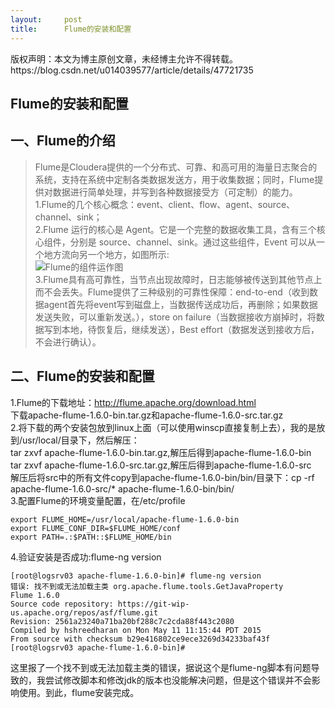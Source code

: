 ```yaml
---
layout:     post
title:      Flume的安装和配置
---
```

<div id="article_content" class="article_content clearfix csdn-tracking-statistics" data-pid="blog" data-mod="popu_307" data-dsm="post">
								<div class="article-copyright">
					版权声明：本文为博主原创文章，未经博主允许不得转载。					https://blog.csdn.net/u014039577/article/details/47721735				</div>
								            <div id="content_views" class="markdown_views prism-atom-one-dark">
							<!-- flowchart 箭头图标 勿删 -->
							<svg xmlns="http://www.w3.org/2000/svg" style="display: none;"><path stroke-linecap="round" d="M5,0 0,2.5 5,5z" id="raphael-marker-block" style="-webkit-tap-highlight-color: rgba(0, 0, 0, 0);"></path></svg>
							<h2 id="flume的安装和配置">Flume的安装和配置</h2>

<h2 id="一flume的介绍">一、Flume的介绍</h2>

<blockquote>
  <p>Flume是Cloudera提供的一个分布式、可靠、和高可用的海量日志聚合的系统，支持在系统中定制各类数据发送方，用于收集数据；同时，Flume提供对数据进行简单处理，并写到各种数据接受方（可定制）的能力。 <br>
  1.Flume的几个核心概念：event、client、flow、agent、source、channel、sink； <br>
  2.Flume 运行的核心是 Agent。它是一个完整的数据收集工具，含有三个核心组件，分别是 source、channel、sink。通过这些组件，Event 可以从一个地方流向另一个地方，如图所示: <br>
  <img src="https://img-blog.csdn.net/20150817092651103" alt="Flume的组件运作图" title=""> <br>
  3.Flume具有高可靠性，当节点出现故障时，日志能够被传送到其他节点上而不会丢失。Flume提供了三种级别的可靠性保障：end-to-end（收到数据agent首先将event写到磁盘上，当数据传送成功后，再删除；如果数据发送失败，可以重新发送。），store on failure（当数据接收方崩掉时，将数据写到本地，待恢复后，继续发送），Best effort（数据发送到接收方后，不会进行确认）。</p>
</blockquote>

<h2 id="二flume的安装和配置">二、Flume的安装和配置</h2>

<p>1.Flume的下载地址：<a href="http://flume.apache.org/download.html" rel="nofollow">http://flume.apache.org/download.html</a> <br>
下载apache-flume-1.6.0-bin.tar.gz和apache-flume-1.6.0-src.tar.gz <br>
2.将下载的两个安装包放到linux上面（可以使用winscp直接复制上去），我的是放到/usr/local/目录下，然后解压： <br>
tar zxvf apache-flume-1.6.0-bin.tar.gz,解压后得到apache-flume-1.6.0-bin <br>
tar zxvf apache-flume-1.6.0-src.tar.gz,解压后得到apache-flume-1.6.0-src <br>
解压后将src中的所有文件copy到apache-flume-1.6.0-bin/bin/目录下：cp -rf apache-flume-1.6.0-src/* apache-flume-1.6.0-bin/bin/ <br>
3.配置Flume的环境变量配置，在/etc/profile</p>

<pre class="prettyprint"><code class=" hljs bash"><span class="hljs-keyword">export</span> FLUME_HOME=/usr/local/apache-flume-<span class="hljs-number">1.6</span>.<span class="hljs-number">0</span>-bin
<span class="hljs-keyword">export</span> FLUME_CONF_DIR=<span class="hljs-variable">$FLUME_HOME</span>/conf
<span class="hljs-keyword">export</span> PATH=.:<span class="hljs-variable">$PATH</span>::<span class="hljs-variable">$FLUME_HOME</span>/bin</code></pre>

<p>4.验证安装是否成功:flume-ng version</p>



<pre class="prettyprint"><code class=" hljs avrasm">[root@logsrv03 apache-flume-<span class="hljs-number">1.6</span><span class="hljs-number">.0</span>-bin]<span class="hljs-preprocessor"># flume-ng version</span>
错误: 找不到或无法加载主类 org<span class="hljs-preprocessor">.apache</span><span class="hljs-preprocessor">.flume</span><span class="hljs-preprocessor">.tools</span><span class="hljs-preprocessor">.GetJavaProperty</span>
Flume <span class="hljs-number">1.6</span><span class="hljs-number">.0</span>
Source code repository: https://git-wip-us<span class="hljs-preprocessor">.apache</span><span class="hljs-preprocessor">.org</span>/repos/asf/flume<span class="hljs-preprocessor">.git</span>
<span class="hljs-label">Revision:</span> <span class="hljs-number">2561</span>a23240a71ba20bf288c7c2cda88f443c2080
Compiled by hshreedharan on Mon May <span class="hljs-number">11</span> <span class="hljs-number">11</span>:<span class="hljs-number">15</span>:<span class="hljs-number">44</span> PDT <span class="hljs-number">2015</span>
From source with checksum b29e416802ce9ece3269d34233baf43f
[root@logsrv03 apache-flume-<span class="hljs-number">1.6</span><span class="hljs-number">.0</span>-bin]<span class="hljs-preprocessor"># </span></code></pre>

<p>这里报了一个找不到或无法加载主类的错误，据说这个是flume-ng脚本有问题导致的，我尝试修改脚本和修改jdk的版本也没能解决问题，但是这个错误并不会影响使用。到此，flume安装完成。</p>            </div>
						<link href="https://csdnimg.cn/release/phoenix/mdeditor/markdown_views-9e5741c4b9.css" rel="stylesheet">
                </div>
